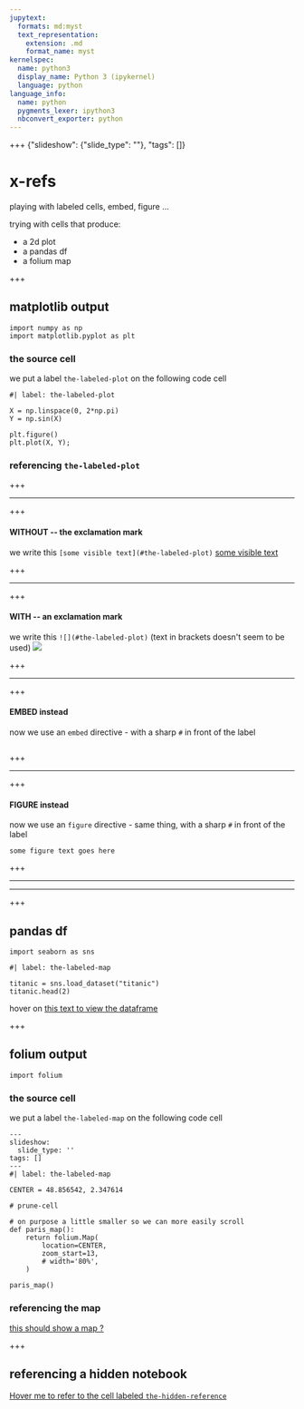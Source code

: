 ```yaml
---
jupytext:
  formats: md:myst
  text_representation:
    extension: .md
    format_name: myst
kernelspec:
  name: python3
  display_name: Python 3 (ipykernel)
  language: python
language_info:
  name: python
  pygments_lexer: ipython3
  nbconvert_exporter: python
---
```


+++ {"slideshow": {"slide_type": ""}, "tags": []}

# x-refs 

playing with labeled cells, embed, figure ...

trying with cells that produce:

- a 2d plot
- a pandas df
- a folium map

+++

## matplotlib output

```{code-cell} ipython3
import numpy as np
import matplotlib.pyplot as plt
```

### the source cell

we put a label `the-labeled-plot` on the following code cell

```{code-cell} ipython3
#| label: the-labeled-plot

X = np.linspace(0, 2*np.pi)
Y = np.sin(X)

plt.figure()
plt.plot(X, Y);
```

### referencing `the-labeled-plot`

+++

---

+++

#### WITHOUT -- the exclamation mark

we write this 
`[some visible text](#the-labeled-plot)` 
 [some visible text](#the-labeled-plot)

+++

---

+++

#### WITH --  an exclamation mark
we write this 
`![](#the-labeled-plot)` (text in brackets doesn't seem to be used)
 ![](#the-labeled-plot)

+++

---

+++

#### EMBED instead

now we use an `embed` directive - with a sharp `#` in front of the label

```{embed} #the-labeled-plot
```

+++

---

+++

#### FIGURE instead

now we use an `figure` directive - same thing, with a sharp `#` in front of the label

```{figure} #the-labeled-plot
some figure text goes here
```

+++

---
---

+++

## pandas df

```{code-cell} ipython3
import seaborn as sns
```

```{code-cell} ipython3
#| label: the-labeled-map

titanic = sns.load_dataset("titanic")
titanic.head(2)
```

hover on [this text to view the dataframe](#the-labeled-map)

+++

## folium output

```{code-cell} ipython3
import folium
```

### the source cell

we put a label `the-labeled-map` on the following code cell

```{code-cell} ipython3
---
slideshow:
  slide_type: ''
tags: []
---
#| label: the-labeled-map

CENTER = 48.856542, 2.347614

# prune-cell

# on purpose a little smaller so we can more easily scroll 
def paris_map():
    return folium.Map(
        location=CENTER,
        zoom_start=13,
        # width='80%',
    )

paris_map()
```

### referencing the map

[this should show a map ?](#the-labeled-map)

+++

## referencing a hidden notebook



[Hover me to refer to the cell labeled `the-hidden-reference`](#the-hidden-reference)
